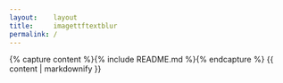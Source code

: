 ```yaml
---
layout:    layout
title:     imagettftextblur
permalink: /
---
```


{% capture content %}{% include README.md %}{% endcapture %}
{{ content | markdownify }}
